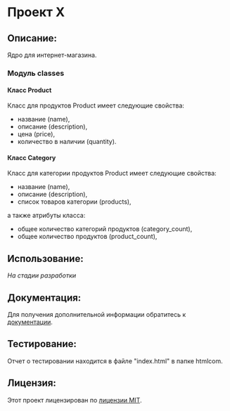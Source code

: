 # Проект X

## Описание:
Ядро для интернет-магазина.

### Модуль classes
#### Класс Product
Класс для продуктов Product имеет следующие свойства:
* название (name),
* описание (description),
* цена (price),
* количество в наличии (quantity).
#### Класс Category
Класс для категории продуктов Product имеет следующие свойства:
* название (name),
* описание (description),
* список товаров категории (products),

а также атрибуты класса: 
* общее количество категорий продуктов (category_count),
* общее количество продуктов (product_count),


## Использование:
*На стадии разработки*

## Документация:
Для получения дополнительной информации обратитесь к [документации](docs/README.md).

## Тестирование:
Отчет о тестировании находится в файле "index.html" в папке htmlcom.

## Лицензия:
Этот проект лицензирован по [лицензии MIT](LICENSE).